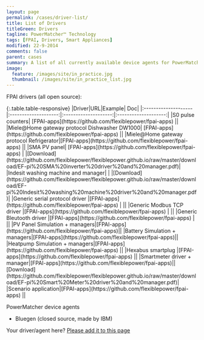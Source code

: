 ```yaml
---
layout: page
permalink: /cases/driver-list/
title: List of Drivers
titleGreen: Drivers
tagline: PowerMatcher™ Technology
tags: [FPAI, Drivers, Smart Appliances]
modified: 22-9-2014
comments: false
parent: cases
summary: A list of all currently available device agents for PowerMatcher and appliance drivers for FPAI.
image:
  feature: /images/site/in_practice.jpg
  thumbnail: /images/site/in_practice_list.jpg
---
```


FPAI drivers (all open source):

<div class="table-responsive" markdown="1">{:.table.table-responsive}
|Driver|URL|Example| Doc|
|:--------------------|:--------------------:|:--------------------:|:--------------------:|
|S0 pulse counters| [FPAI-apps](https://github.com/flexiblepower/fpai-apps) ||
|Miele@Home gateway protocol Dishwasher DW1000| [FPAI-apps](https://github.com/flexiblepower/fpai-apps) ||
|Miele@Home gateway protocol Refrigerator|[FPAI-apps](https://github.com/flexiblepower/fpai-apps) ||
|SMA PV panel| [FPAI-apps](https://github.com/flexiblepower/fpai-apps) | |[Download](https://github.com/flexiblepower/flexiblepower.github.io/raw/master/download/EF-pi%20SMA%20inverter%20driver%20and%20manager.pdf)|
|Indesit washing machine and manager|  | |[Download](https://github.com/flexiblepower/flexiblepower.github.io/raw/master/download/EF-pi%20Indesit%20washing%20machine%20driver%20and%20manager.pdf)|
|Generic serial protocol driver |[FPAI-apps](https://github.com/flexiblepower/fpai-apps) | ||
|Generic Modbus TCP driver |[FPAI-apps](https://github.com/flexiblepower/fpai-apps) | ||
|Generic Bleutooth driver |[FPAI-apps](https://github.com/flexiblepower/fpai-apps) | ||
|PV Panel Simulation + managers|[FPAI-apps](https://github.com/flexiblepower/fpai-apps)||
|Battery Simulation + managers|[FPAI-apps](https://github.com/flexiblepower/fpai-apps)||
|Heatpump Simulation + managers|[FPAI-apps](https://github.com/flexiblepower/fpai-apps) ||
|Hexabus smartplug |[FPAI-apps](https://github.com/flexiblepower/fpai-apps) ||
|Smartmeter driver + manager|[FPAI-apps](https://github.com/flexiblepower/fpai-apps)||[Download](https://github.com/flexiblepower/flexiblepower.github.io/raw/master/download/EF-pi%20Smart%20Meter%20driver%20and%20manager.pdf)|
|Scenario application|[FPAI-apps](https://github.com/flexiblepower/fpai-apps) ||

PowerMatcher device agents

* Bluegen (closed source, made by IBM)



Your driver/agent here? [Please add it to this page](https://github.com/flexiblepower/flexiblepower.github.io/edit/master/cases2_driver-list.md)
